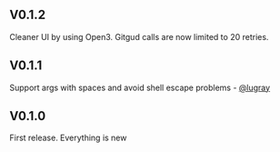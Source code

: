 ## V0.1.2
Cleaner UI by using Open3. Gitgud calls are now limited to 20 retries.

## V0.1.1
Support args with spaces and avoid shell escape problems - [@lugray](https://github.com/lugray)

## V0.1.0
First release. Everything is new
